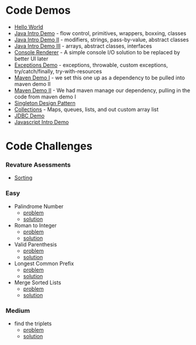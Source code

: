 # Code Demos

 - [Hello World](./Hello%20World/)
 - [Java Intro Demo](./java-intro) - flow control, primitives, wrappers, boxxing, classes
 - [Java Intro Demo II](./java-intro-II) - modifiers, strings, pass-by-value, abstract classes
 - [Java Intro Demo III](./java-intro-III) - arrays, abstract classes, interfaces
 - [Console Renderer](./console-renderer) - A simple console I/O solution to be replaced by better UI later
 - [Exceptions Demo](./exceptions-demo) - exceptions, throwable, custom exceptions, try/catch/finally, try-with-resources
 - [Maven Demo I](./maven-demo) - we set this one up as a dependency to be pulled into maven demo II
 - [Maven Demo II](./maven-demo-2) - We had maven manage our dependency, pulling in the code from maven demo I
 - [Singleton Design Pattern](./singleton)
 - [Collections](./collections-demo) - Maps, queues, lists, and out custom array list
 - [JDBC Demo](./jdbc-demo)
 - [Javascript Intro Demo](./javascript-demo)

# Code Challenges
### Revature Asessments
 - [Sorting](./week-3-code-challenges)


### Easy
 - Palindrome Number
   - [problem](https://leetcode.com/problems/palindrome-number/)
   - [solution](./palindrome-number)
 - Roman to Integer
   - [problem](https://leetcode.com/problems/palindrome-number/)
   - [solution]()
 - Valid Parenthesis 
   - [problem](https://leetcode.com/problems/valid-parentheses/)
   - [solution]()
 - Longest Common Prefix
   - [problem](https://leetcode.com/problems/longest-common-prefix/)
   - [solution]()
 - Merge Sorted Lists
   - [problem](https://leetcode.com/problems/merge-two-sorted-lists/)
   - [solution]()

### Medium
 - find the triplets
   - [problem](https://leetcode.com/problems/3sum/)
   - [solution]()

